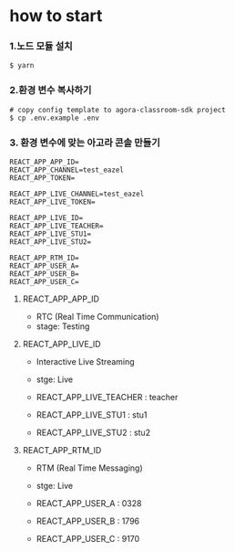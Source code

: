 # how to start

### 1.노드 모듈 설치
```
$ yarn
```

### 2.환경 변수 복사하기

```
# copy config template to agora-classroom-sdk project
$ cp .env.example .env
```

### 3. 환경 변수에 맞는 아고라 콘솔 만들기

```
REACT_APP_APP_ID=
REACT_APP_CHANNEL=test_eazel
REACT_APP_TOKEN=

REACT_APP_LIVE_CHANNEL=test_eazel
REACT_APP_LIVE_TOKEN=

REACT_APP_LIVE_ID=
REACT_APP_LIVE_TEACHER=
REACT_APP_LIVE_STU1=
REACT_APP_LIVE_STU2=

REACT_APP_RTM_ID=
REACT_APP_USER_A=
REACT_APP_USER_B=
REACT_APP_USER_C=
```

1. REACT_APP_APP_ID
    - RTC (Real Time Communication)
    - stage: Testing

2. REACT_APP_LIVE_ID
    - Interactive Live Streaming
    - stge: Live

    - REACT_APP_LIVE_TEACHER : teacher
    - REACT_APP_LIVE_STU1 : stu1
    - REACT_APP_LIVE_STU2 : stu2


3. REACT_APP_RTM_ID
    - RTM (Real Time Messaging)
    - stge: Live
    
    - REACT_APP_USER_A : 0328
    - REACT_APP_USER_B : 1796
    - REACT_APP_USER_C : 9170